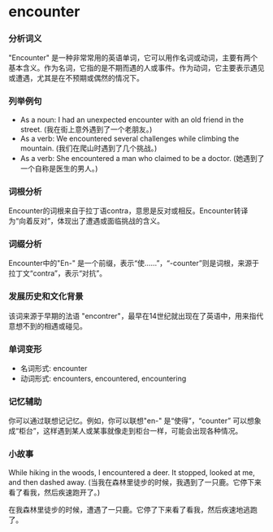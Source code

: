 # encounter

### 分析词义

  

"Encounter" 是一种非常常用的英语单词，它可以用作名词或动词，主要有两个基本含义。作为名词，它指的是不期而遇的人或事件。作为动词，它主要表示遇见或遭遇，尤其是在不预期或偶然的情况下。

  

### 列举例句

  

*   As a noun: I had an unexpected encounter with an old friend in the street. (我在街上意外遇到了一个老朋友。)
*   As a verb: We encountered several challenges while climbing the mountain. (我们在爬山时遇到了几个挑战。)
*   As a verb: She encountered a man who claimed to be a doctor. (她遇到了一个自称是医生的男人。)

  

### 词根分析

  

Encounter的词根来自于拉丁语contra，意思是反对或相反。Encounter转译为“向着反对”，体现出了遭遇或面临挑战的含义。

  

### 词缀分析

  

Encounter中的"En-" 是一个前缀，表示“使……”，“-counter”则是词根，来源于拉丁文“contra”，表示“对抗”。

  

### 发展历史和文化背景

  

该词来源于早期的法语 "encontrer"，最早在14世纪就出现在了英语中，用来指代意想不到的相遇或碰见。

  

### 单词变形

  

*   名词形式: encounter
*   动词形式: encounters, encountered, encountering

  

### 记忆辅助

  

你可以通过联想记记忆。例如，你可以联想"en-" 是“使得”，“counter” 可以想象成“柜台”，这样遇到某人或某事就像走到柜台一样，可能会出现各种情况。

  

### 小故事

  

While hiking in the woods, I encountered a deer. It stopped, looked at me, and then dashed away. (当我在森林里徒步的时候，我遇到了一只鹿。它停下来看了看我，然后疾速跑开了。)

  

在我森林里徒步的时候，遭遇了一只鹿。它停了下来看了看我，然后疾速地逃跑了。
